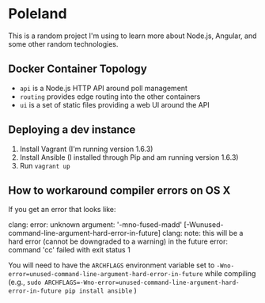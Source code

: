 Poleland
========

This is a random project I'm using to learn more about Node.js, Angular, and
some other random technologies.

Docker Container Topology
-------------------------

* `api` is a Node.js HTTP API around poll management
* `routing` provides edge routing into the other containers
* `ui` is a set of static files providing a web UI around the API

Deploying a dev instance
------------------------

1. Install Vagrant (I'm running version 1.6.3)
2. Install Ansible (I installed through Pip and am running version 1.6.3)
3. Run `vagrant up`

How to workaround compiler errors on OS X
-----------------------------------------

If you get an error that looks like:

  clang: error: unknown argument: '-mno-fused-madd' [-Wunused-command-line-argument-hard-error-in-future]
  clang: note: this will be a hard error (cannot be downgraded to a warning) in the future
  error: command 'cc' failed with exit status 1

You will need to have the `ARCHFLAGS` environment variable set to
`-Wno-error=unused-command-line-argument-hard-error-in-future` while compiling
(e.g.,
`sudo ARCHFLAGS=-Wno-error=unused-command-line-argument-hard-error-in-future pip install ansible`
)
